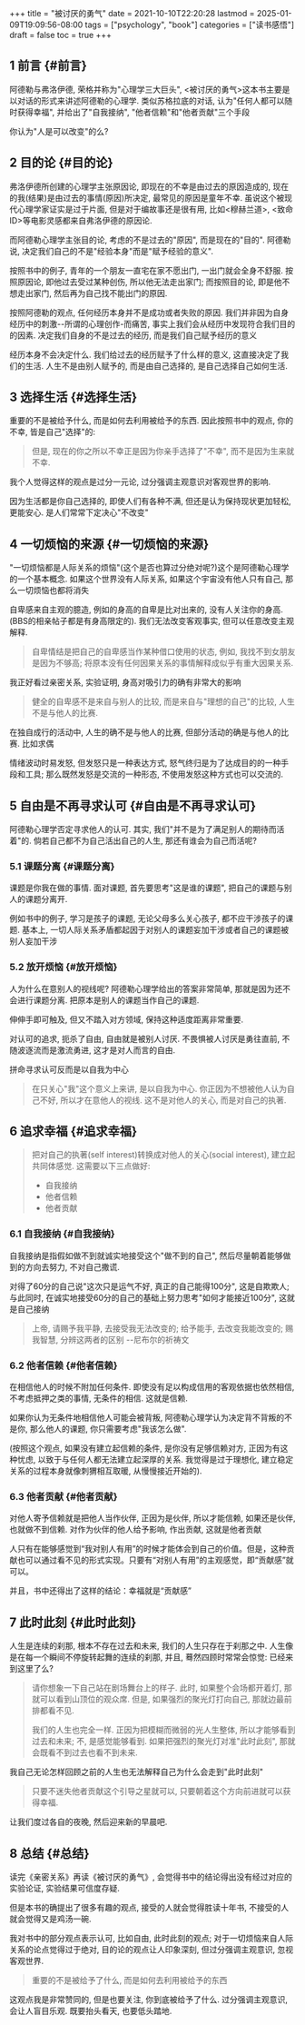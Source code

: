 +++
title = "被讨厌的勇气"
date = 2021-10-10T22:20:28
lastmod = 2025-01-09T19:09:56-08:00
tags = ["psychology", "book"]
categories = ["读书感悟"]
draft = false
toc = true
+++

## <span class="section-num">1</span> 前言 {#前言}

阿德勒与弗洛伊德, 荣格并称为"心理学三大巨头", &lt;被讨厌的勇气&gt;这本书主要是以对话的形式来讲述阿德勒的心理学. 类似苏格拉底的对话, 认为"任何人都可以随时获得幸福", 并给出了"自我接纳", "他者信赖"和"他者贡献"三个手段

你认为"人是可以改变"的么?


## <span class="section-num">2</span> 目的论 {#目的论}

弗洛伊德所创建的心理学主张原因论, 即现在的不幸是由过去的原因造成的, 现在的我(结果)是由过去的事情(原因)所决定, 最常见的原因是童年不幸. 虽说这个被现代心理学家证实是过于片面, 但是对于编故事还是很有用, 比如&lt;穆赫兰道&gt;, &lt;致命ID&gt;等电影灵感都来自弗洛伊德的原因论.

而阿德勒心理学主张目的论, 考虑的不是过去的"原因", 而是现在的"目的". 阿德勒说, 决定我们自己的不是"经验本身"而是"赋予经验的意义".

按照书中的例子, 青年的一个朋友一直宅在家不愿出门, 一出门就会全身不舒服. 按照原因论, 即他过去受过某种创伤, 所以他无法走出家门; 而按照目的论, 即是他不想走出家门, 然后再为自己找不能出门的原因.

按照阿德勒的观点, 任何经历本身并不是成功或者失败的原因. 我们并非因为自身经历中的刺激--所谓的心理创作-而痛苦, 事实上我们会从经历中发现符合我们目的的因素. 决定我们自身的不是过去的经历, 而是我们自己赋予经历的意义

经历本身不会决定什么. 我们给过去的经历赋予了什么样的意义, 这直接决定了我们的生活. 人生不是由别人赋予的, 而是由自己选择的, 是自己选择自己如何生活.


## <span class="section-num">3</span> 选择生活 {#选择生活}

重要的不是被给予什么, 而是如何去利用被给予的东西. 因此按照书中的观点, 你的不幸, 皆是自己"选择"的:

> 但是, 现在的你之所以不幸正是因为你亲手选择了"不幸", 而不是因为生来就不幸.

我个人觉得这样的观点是过分一元论, 过分强调主观意识对客观世界的影响.

因为生活都是你自己选择的, 即使人们有各种不满, 但还是认为保持现状更加轻松, 更能安心. 是人们常常下定决心"不改变"


## <span class="section-num">4</span> 一切烦恼的来源 {#一切烦恼的来源}

"一切烦恼都是人际关系的烦恼"(这个是否也算过分绝对呢?)这个是阿德勒心理学的一个基本概念. 如果这个世界没有人际关系, 如果这个宇宙没有他人只有自己, 那么一切烦恼也都将消失

自卑感来自主观的臆造, 例如的身高的自卑是比对出来的, 没有人关注你的身高.(BBS的相亲帖子都是有身高限定的). 我们无法改变客观事实, 但可以任意改变主观解释.

> 自卑情结是把自己的自卑感当作某种借口使用的状态, 例如, 我找不到女朋友是因为不够高; 将原本没有任何因果关系的事情解释成似乎有重大因果关系.

我正好看过亲密关系, 实验证明, 身高对吸引力的确有非常大的影响

> 健全的自卑感不是来自与别人的比较, 而是来自与"理想的自己"的比较, 人生不是与他人的比赛.

在独自成行的活动中, 人生的确不是与他人的比赛, 但部分活动的确是与他人的比赛. 比如求偶

情绪波动时易发怒, 但发怒只是一种表达方式, 怒气终归是为了达成目的的一种手段和工具; 那么既然发怒是交流的一种形态, 不使用发怒这种方式也可以交流的.


## <span class="section-num">5</span> 自由是不再寻求认可 {#自由是不再寻求认可}

阿德勒心理学否定寻求他人的认可. 其实, 我们"并不是为了满足别人的期待而活着"的. 倘若自己都不为自己活出自己的人生, 那还有谁会为自己而活呢?


### <span class="section-num">5.1</span> 课题分离 {#课题分离}

课题是你我在做的事情. 面对课题, 首先要思考"这是谁的课题", 把自己的课题与别人的课题分离开.

例如书中的例子, 学习是孩子的课题, 无论父母多么关心孩子, 都不应干涉孩子的课题. 基本上, 一切人际关系矛盾都起因于对别人的课题妄加干涉或者自己的课题被别人妄加干涉


### <span class="section-num">5.2</span> 放开烦恼 {#放开烦恼}

人为什么在意别人的视线呢? 阿德勒心理学给出的答案非常简单, 那就是因为还不会进行课题分离. 把原本是别人的课题当作自己的课题.

伸伸手即可触及, 但又不踏入对方领域, 保持这种适度距离非常重要.

对认可的追求, 扼杀了自由, 自由就是被别人讨厌. 不畏惧被人讨厌是勇往直前, 不随波逐流而是激流勇进, 这才是对人而言的自由.

拼命寻求认可反而是以自我为中心

> 在只关心"我"这个意义上来讲, 是以自我为中心. 你正因为不想被他人认为自己不好, 所以才在意他人的视线. 这不是对他人的关心, 而是对自己的执著.


## <span class="section-num">6</span> 追求幸福 {#追求幸福}

> 把对自己的执著(self interest)转换成对他人的关心(social interest), 建立起共同体感觉. 这需要以下三点做好:
>
> -   自我接纳
> -   他者信赖
> -   他者贡献


### <span class="section-num">6.1</span> 自我接纳 {#自我接纳}

自我接纳是指假如做不到就诚实地接受这个"做不到的自己", 然后尽量朝着能够做到的方向去努力, 不对自己撒谎.

对得了60分的自己说"这次只是运气不好, 真正的自己能得100分", 这是自欺欺人; 与此同时, 在诚实地接受60分的自己的基础上努力思考"如何才能接近100分", 这就是自己接纳

> 上帝, 请赐予我平静, 去接受我无法改变的; 给予能手, 去改变我能改变的; 赐我智慧, 分辨这两者的区别 --尼布尔的祈祷文


### <span class="section-num">6.2</span> 他者信赖 {#他者信赖}

在相信他人的时候不附加任何条件. 即使没有足以构成信用的客观依据也依然相信, 不考虑抵押之类的事情, 无条件的相信. 这就是信赖.

如果你认为无条件地相信他人可能会被背叛, 阿德勒心理学认为决定背不背叛的不是你, 那么他人的课题, 你只需要考虑"我该怎么做".

(按照这个观点, 如果没有建立起信赖的条件, 是你没有足够信赖对方, 正因为有这种忧虑, 以致于与任何人都无法建立起深厚的关系. 我觉得是过于理想化, 建立稳定关系的过程本身就像刺猬相互取暖, 从慢慢接近开始的).


### <span class="section-num">6.3</span> 他者贡献 {#他者贡献}

对他人寄予信赖就是把他人当作伙伴, 正因为是伙伴, 所以才能信赖, 如果还是伙伴, 也就做不到信赖. 对作为伙伴的他人给予影响, 作出贡献, 这就是他者贡献

人只有在能够感觉到“我对别人有用”的时候才能体会到自己的价值。但是，这种贡献也可以通过看不见的形式实现。只要有“对别人有用”的主观感觉，即“贡献感”就可以。

并且，书中还得出了这样的结论：幸福就是“贡献感”


## <span class="section-num">7</span> 此时此刻 {#此时此刻}

人生是连续的刹那, 根本不存在过去和未来, 我们的人生只存在于刹那之中. 人生像是在每一个瞬间不停旋转起舞的连续的刹那, 并且, 蓦然四顾时常常会惊觉: 已经来到这里了么?

> 请你想象一下自己站在剧场舞台上的样子. 此时, 如果整个会场都开着灯, 那就可以看到山顶位的观众席. 但是, 如果强烈的聚光灯打向自己, 那就边最前排都看不见.
>
> 我们的人生也完全一样. 正因为把模糊而微弱的光人生整体, 所以才能够看到过去和未来; 不, 是感觉能够看到. 如果把强烈的聚光灯对准"此时此刻", 那就会既看不到过去也看不到未来.

我自己无论怎样回顾之前的人生也无法解释自己为什么会走到"此时此刻"

> 只要不迷失他者贡献这个引导之星就可以, 只要朝着这个方向前进就可以获得幸福.

让我们度过各自的夜晚, 然后迎来新的早晨吧.


## <span class="section-num">8</span> 总结 {#总结}

读完《亲密关系》再读《被讨厌的勇气》, 会觉得书中的结论得出没有经过对应的实验论证, 实验结果可信度存疑.

但是本书的确提出了很多有趣的观点, 接受的人就会觉得胜读十年书, 不接受的人就会觉得又是鸡汤一碗.

我对书中的部分观点表示认可, 比如自由, 此时此刻的观点; 对于一切烦恼来自人际关系的论点觉得过于绝对, 目的论的观点让人印象深刻, 但过分强调主观意识, 忽视客观世界.

> 重要的不是被给予了什么, 而是如何去利用被给予的东西

这观点我是非常赞同的, 但是也要关注, 你到底被给予了什么. 过分强调主观意识, 会让人盲目乐观. 既要抬头看天, 也要低头踏地.
